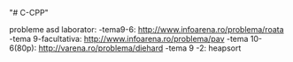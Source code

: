 "# C-CPP" 

probleme asd laborator: 
-tema9-6: http://www.infoarena.ro/problema/roata
-tema 9-facultativa: http://www.infoarena.ro/problema/pav
-tema 10-6(80p): http://varena.ro/problema/diehard
-tema 9 -2: heapsort